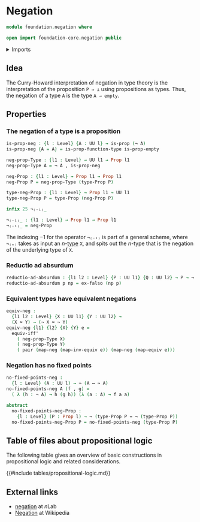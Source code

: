 # Negation

```agda
module foundation.negation where

open import foundation-core.negation public
```

<details><summary>Imports</summary>

```agda
open import foundation.dependent-pair-types
open import foundation.logical-equivalences
open import foundation.universe-levels

open import foundation-core.empty-types
open import foundation-core.equivalences
open import foundation-core.propositions
```

</details>

## Idea

The Curry-Howard interpretation of negation in type theory is the interpretation
of the proposition `P ⇒ ⊥` using propositions as types. Thus, the negation of a
type `A` is the type `A → empty`.

## Properties

### The negation of a type is a proposition

```agda
is-prop-neg : {l : Level} {A : UU l} → is-prop (¬ A)
is-prop-neg {A = A} = is-prop-function-type is-prop-empty

neg-prop-Type : {l1 : Level} → UU l1 → Prop l1
neg-prop-Type A = ¬ A , is-prop-neg

neg-Prop : {l1 : Level} → Prop l1 → Prop l1
neg-Prop P = neg-prop-Type (type-Prop P)

type-neg-Prop : {l1 : Level} → Prop l1 → UU l1
type-neg-Prop P = type-Prop (neg-Prop P)

infix 25 ¬₍₋₁₎_

¬₍₋₁₎_ : {l1 : Level} → Prop l1 → Prop l1
¬₍₋₁₎_ = neg-Prop
```

The indexing $-1$ for the operator `¬₍₋₁₎` is part of a general scheme, where
`¬₍ₙ₎` takes as input an $n$-[type](foundation-core.truncated-types.md) `X`, and
spits out the $n$-type that is the negation of the underlying type of `X`.

### Reductio ad absurdum

```agda
reductio-ad-absurdum : {l1 l2 : Level} {P : UU l1} {Q : UU l2} → P → ¬ P → Q
reductio-ad-absurdum p np = ex-falso (np p)
```

### Equivalent types have equivalent negations

```agda
equiv-neg :
  {l1 l2 : Level} {X : UU l1} {Y : UU l2} →
  (X ≃ Y) → (¬ X ≃ ¬ Y)
equiv-neg {l1} {l2} {X} {Y} e =
  equiv-iff'
    ( neg-prop-Type X)
    ( neg-prop-Type Y)
    ( pair (map-neg (map-inv-equiv e)) (map-neg (map-equiv e)))
```

### Negation has no fixed points

```agda
no-fixed-points-neg :
  {l : Level} (A : UU l) → ¬ (A ↔ ¬ A)
no-fixed-points-neg A (f , g) =
  ( λ (h : ¬ A) → h (g h)) (λ (a : A) → f a a)

abstract
  no-fixed-points-neg-Prop :
    {l : Level} (P : Prop l) → ¬ (type-Prop P ↔ ¬ (type-Prop P))
  no-fixed-points-neg-Prop P = no-fixed-points-neg (type-Prop P)
```

## Table of files about propositional logic

The following table gives an overview of basic constructions in propositional
logic and related considerations.

{{#include tables/propositional-logic.md}}

## External links

- [negation](https://ncatlab.org/nlab/show/negation) at $n$Lab
- [Negation](https://en.wikipedia.org/wiki/Negation) at Wikipedia

